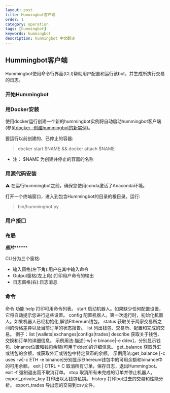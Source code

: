 ```yaml
---
layout: post
title: Hummingbot客户端
order: 1
category: operation
tags: [hummingbot]
keywords: hummingbot
description: hummingbot 中文翻译
---
```


## Hummingbot客户端

Hummingbot使用命令行界面(CLI)帮助用户配置和运行该bot，并生成所执行交易的日志。

### 开始Hummingbot

### 用Docker安装

使用docker运行创建一个新的hummingbot实例将自动启动hummingbot客户端(参见[docker -创建hummingbot的新实例](https://docs.hummingbot.io/installation/docker#create-new-instance-of-hummingbot))。

要运行以前创建的、已停止的容器:

> docker start $NAME && docker attach $NAME

- 注： $NAME 为创建并停止的容器的名称

### 用源代码安装

⚠️
在运行hummingbot之前，确保您使用conda激活了Anaconda环境。

打开一个终端窗口，进入到包含Hummingbot的目录的根目录。运行:
> bin/hummingbot.py

### 用户接口
### 布局

***************************图片*********************************

CLI分为三个窗格:

- 输入窗格(左下角):用户在其中输入命令
- Output窗格(左上角):打印用户命令的输出
- 日志窗格(右):日志消息

### 命令

命令               功能
help              打印可用命令列表。
start             启动机器人。如果缺少任何配置设置，它将自动提示您进行这些设置。
config            配置机器人。第一次运行时，初始化机器人。如果机器人已经初始化,解锁Ethereum钱包。
status            获取关于两家交易所之间的价格差异以及当前订单的状态报告。
list              列出钱包、交易所、配置和完成的交易。
                    例子：list [wallets|exchanges|configs|trades]
describe          获取关于钱包、交换和订单的详细信息。
                  示例用法:描述[-w|-e binance|-e ddex]，分别显示钱包、binance位置和钱包余额(可用于ddex)的详细信息。
get_balance       获取外汇或钱包的余额，或获取外汇或钱包中特定货币的余额。
                    示例用法:get_balance [-c uses -w|-c ETH -e binance]分别显示Ethereum钱包中的可用余额和binance中的可用余额。
 exit | CTRL + C  取消所有订单，保存日志，退出Hummingbot。
 exit -f          强制退出而不取消订单。
 stop             取消所有未完成的订单并停止机器人。
 export_private_key  打印出以太钱包私钥。
 history          打印bot过去的交易和性能分析。
 export_trades    导出您的交易到csv文件。

